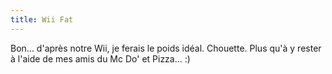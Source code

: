 ```yaml
---
title: Wii Fat
---
```


Bon... d'après notre Wii, je ferais le poids idéal. Chouette. Plus qu'à y
rester à l'aide de mes amis du Mc Do' et Pizza... :)

